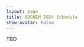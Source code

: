 ```yaml
---
layout: page
title: ADCHEM 2024 Schedule
show-avatar: False
---
```


TBD 

<!-- 
### Navigation
[Day 1: August 7th (Sunday)](https://controls.papercept.net/conferences/conferences/ACIP20/program/ACIP20_ContentListWeb_1.html) | [Day 2: August 8th (Monday)](https://controls.papercept.net/conferences/conferences/ACIP20/program/ACIP20_ContentListWeb_2.html) | [Day 3: August 9th (Tuesday)](https://controls.papercept.net/conferences/conferences/ACIP20/program/ACIP20_ContentListWeb_3.html)

### Program on PaperCept
The full conference program and schedules are available via [PaperCept](https://controls.papercept.net/conferences/conferences/ACIP20/program/ACIP20_ProgramAtAGlanceWeb.html).

### Conference Location

{% include _info/location.html %}

<!-- Download [Excel]({% link assets/docs/schedule.xlsx %}) or [PDF]({% link assets/docs/schedule.pdf %}) copy of the agenda. -->